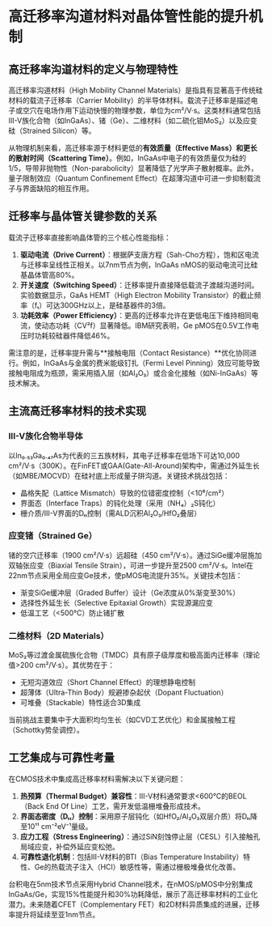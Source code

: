 # 高迁移率沟道材料对晶体管性能的提升机制

## 高迁移率沟道材料的定义与物理特性

高迁移率沟道材料（High Mobility Channel Materials）是指具有显著高于传统硅材料的载流子迁移率（Carrier Mobility）的半导体材料。载流子迁移率是描述电子或空穴在电场作用下运动快慢的物理参数，单位为cm²/V·s。这类材料通常包括III-V族化合物（如InGaAs）、锗（Ge）、二维材料（如二硫化钼MoS₂）以及应变硅（Strained Silicon）等。

从物理机制来看，高迁移率源于材料更低的**有效质量（Effective Mass）**和更长的**散射时间（Scattering Time）**。例如，InGaAs中电子的有效质量仅为硅的1/5，导带非抛物性（Non-parabolicity）显著降低了光学声子散射概率。此外，量子限制效应（Quantum Confinement Effect）在超薄沟道中可进一步抑制载流子与界面缺陷的相互作用。

## 迁移率与晶体管关键参数的关系

载流子迁移率直接影响晶体管的三个核心性能指标：

1. **驱动电流（Drive Current）**：根据萨支唐方程（Sah-Cho方程），饱和区电流与迁移率呈线性正相关。以7nm节点为例，InGaAs nMOS的驱动电流可比硅基晶体管高80%。
2. **开关速度（Switching Speed）**：迁移率提升直接降低载流子渡越沟道时间。实验数据显示，GaAs HEMT（High Electron Mobility Transistor）的截止频率（fₜ）可达300GHz以上，是硅基器件的3倍。
3. **功耗效率（Power Efficiency）**：更高的迁移率允许在更低电压下维持相同电流，使动态功耗（CV²f）显著降低。IBM研究表明，Ge pMOS在0.5V工作电压时功耗较硅器件降低46%。

需注意的是，迁移率提升需与**接触电阻（Contact Resistance）**优化协同进行。例如，InGaAs与金属的费米能级钉扎（Fermi Level Pinning）效应可能导致接触电阻成为瓶颈，需采用插入层（如Al₂O₃）或合金化接触（如Ni-InGaAs）等技术解决。

## 主流高迁移率材料的技术实现

### III-V族化合物半导体

以In₀.₅₃Ga₀.₄₇As为代表的三五族材料，其电子迁移率在低场下可达10,000 cm²/V·s（300K）。在FinFET或GAA(Gate-All-Around)架构中，需通过外延生长（如MBE/MOCVD）在硅衬底上形成量子阱沟道。关键技术挑战包括：
- 晶格失配（Lattice Mismatch）导致的位错密度控制（<10⁶/cm²）
- 界面态（Interface Traps）的钝化处理（采用（NH₄）₂S钝化）
- 栅介质/III-V界面的Dₜₜ控制（需ALD沉积Al₂O₃/HfO₂叠层）

### 应变锗（Strained Ge）

锗的空穴迁移率（1900 cm²/V·s）远超硅（450 cm²/V·s）。通过SiGe缓冲层施加双轴张应变（Biaxial Tensile Strain），可进一步提升至2500 cm²/V·s。Intel在22nm节点采用全局应变Ge技术，使pMOS电流提升35%。关键技术包括：
- 渐变SiGe缓冲层（Graded Buffer）设计（Ge浓度从0%渐变至30%）
- 选择性外延生长（Selective Epitaxial Growth）实现源漏应变
- 低温工艺（<500℃）防止锗扩散

### 二维材料（2D Materials）

MoS₂等过渡金属硫族化合物（TMDC）具有原子级厚度和极高面内迁移率（理论值>200 cm²/V·s）。其优势在于：
- 无短沟道效应（Short Channel Effect）的理想静电控制
- 超薄体（Ultra-Thin Body）规避掺杂起伏（Dopant Fluctuation）
- 可堆叠（Stackable）特性适合3D集成

当前挑战主要集中于大面积均匀生长（如CVD工艺优化）和金属接触工程（Schottky势垒调控）。

## 工艺集成与可靠性考量

在CMOS技术中集成高迁移率材料需解决以下关键问题：

1. **热预算（Thermal Budget）兼容性**：III-V材料通常要求<600℃的BEOL（Back End Of Line）工艺，需开发低温栅堆叠形成技术。
2. **界面态密度（Dₜₜ）控制**：采用原子层钝化（如HfO₂/Al₂O₃双层介质）将Dₜₜ降至10¹¹ cm⁻²eV⁻¹量级。
3. **应力工程（Stress Engineering）**：通过SiN刻蚀停止层（CESL）引入接触孔局域应变，补偿外延应变松弛。
4. **可靠性退化机制**：包括III-V材料的BTI（Bias Temperature Instability）特性、Ge的热载流子注入（HCI）敏感性等，需通过栅极堆叠优化改善。

台积电在5nm技术节点采用Hybrid Channel技术，在nMOS/pMOS中分别集成InGaAs/Ge，实现15%性能提升和30%功耗降低，展示了高迁移率材料的工业化潜力。未来随着CFET（Complementary FET）和2D材料异质集成的进展，迁移率提升将延续至亚1nm节点。